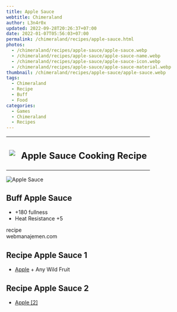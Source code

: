 ```yaml
---
title: Apple Sauce
webtitle: Chimeraland
author: L3n4r0x
updated: 2022-09-28T20:26:37+07:00
date: 2022-01-07T05:56:03+07:00
permalink: /chimeraland/recipes/apple-sauce.html
photos:
  - /chimeraland/recipes/apple-sauce/apple-sauce.webp
  - /chimeraland/recipes/apple-sauce/apple-sauce-name.webp
  - /chimeraland/recipes/apple-sauce/apple-sauce-icon.webp
  - /chimeraland/recipes/apple-sauce/apple-sauce-material.webp
thumbnail: /chimeraland/recipes/apple-sauce/apple-sauce.webp
tags:
  - Chimeraland
  - Recipe
  - Buff
  - Food
categories:
  - Games
  - Chimeraland
  - Recipes
---
```


<section id="bootstrap-wrapper"><link rel="stylesheet" href="https://cdn.statically.io/gh/dimaslanjaka/Web-Manajemen/40ac3225/css/bootstrap-4.5-wrapper.css"/><div class="row mb-2"><div class="col-md-12 mb-2"><table class="table" id="post-info"><tbody><tr><td><img class="d-inline-block me-2" src="/chimeraland/recipes/apple-sauce/apple-sauce-icon.webp" width="auto" height="auto"/></td><td><h1 class="fs-5">Apple Sauce Cooking Recipe</h1></td></tr></tbody></table></div></div><div class="card mb-2"><div class="row g-0"><div class="col-sm-4 position-relative mb-2"><img src="/chimeraland/recipes/apple-sauce/apple-sauce-material.webp" class="card-img fit-cover w-100 h-100" alt="Apple Sauce" data-fancybox="true"/></div><div class="col-sm-8 mb-2"><div class="card-body"><h2 class="card-title fs-5">Buff Apple Sauce</h2><div class="card-text"><ul><li>+180 fullness</li><li>Heat Resistance +5</li></ul></div><span class="badge rounded-pill bg-dark">recipe</span></div><div class="card-footer text-end text-muted">webmanajemen.com</div></div></div></div><div class="row mb-2"><div class="col-12 col-lg-6 recipe-item mb-2"><div class="card"><div class="card-body"><h2 class="card-title fs-5">Recipe Apple Sauce 1</h2><div class="card-text"><ul><li><a class="text-decoration-none" href="/chimeraland/materials/apple.html">Apple</a><span> + </span>Any Wild Fruit</li></ul></div></div></div></div><div class="col-12 col-lg-6 recipe-item mb-2"><div class="card"><div class="card-body"><h2 class="card-title fs-5">Recipe Apple Sauce 2</h2><div class="card-text"><ul><li><a class="text-decoration-none" href="/chimeraland/materials/apple.html">Apple [2]</a></li></ul></div></div></div></div></div></section>